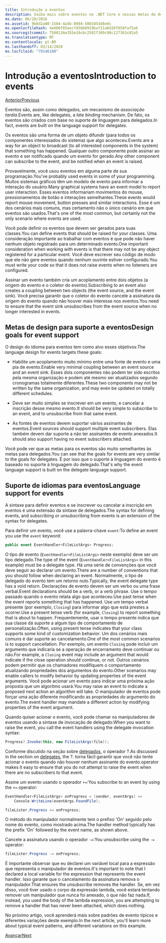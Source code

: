 ```yaml
---
title: Introdução a eventos
description: Saiba mais sobre eventos no .NET Core e nossas metas de design de linguagem para eventos nesta visão geral.
ms.date: 06/20/2016
ms.assetid: 9b8d2a00-1584-4a5b-8994-5003d54d8e0c
ms.openlocfilehash: 4e660f85eecfd5668919baf21a0d26f858faf5a6
ms.sourcegitcommit: 7588136e355e10cbc2582f389c90c127363c02a5
ms.translationtype: MT
ms.contentlocale: pt-BR
ms.lasthandoff: 03/14/2020
ms.locfileid: "79146108"
---
```

# <a name="introduction-to-events"></a><span data-ttu-id="85f71-103">Introdução a eventos</span><span class="sxs-lookup"><span data-stu-id="85f71-103">Introduction to events</span></span>

[<span data-ttu-id="85f71-104">Anterior</span><span class="sxs-lookup"><span data-stu-id="85f71-104">Previous</span></span>](delegates-patterns.md)

<span data-ttu-id="85f71-105">Eventos são, assim como delegados, um mecanismo de *associação tardia*.</span><span class="sxs-lookup"><span data-stu-id="85f71-105">Events are, like delegates, a *late binding* mechanism.</span></span> <span data-ttu-id="85f71-106">De fato, os eventos são criados com base no suporte de linguagem para delegados.</span><span class="sxs-lookup"><span data-stu-id="85f71-106">In fact, events are built on the language support for delegates.</span></span>

<span data-ttu-id="85f71-107">Os eventos são uma forma de um objeto difundir (para todos os componentes interessados do sistema) que algo aconteceu.</span><span class="sxs-lookup"><span data-stu-id="85f71-107">Events are a way for an object to broadcast (to all interested components in the system) that something has happened.</span></span> <span data-ttu-id="85f71-108">Qualquer outro componente pode assinar ao evento e ser notificado quando um evento for gerado.</span><span class="sxs-lookup"><span data-stu-id="85f71-108">Any other component can subscribe to the event, and be notified when an event is raised.</span></span>

<span data-ttu-id="85f71-109">Provavelmente, você usou eventos em alguma parte de sua programação.</span><span class="sxs-lookup"><span data-stu-id="85f71-109">You've probably used events in some of your programming.</span></span> <span data-ttu-id="85f71-110">Muitos sistemas gráficos têm um modelo de evento para informar a interação do usuário.</span><span class="sxs-lookup"><span data-stu-id="85f71-110">Many graphical systems have an event model to report user interaction.</span></span> <span data-ttu-id="85f71-111">Esses eventos informariam movimentos do mouse, pressionamentos de botão e interações semelhantes.</span><span class="sxs-lookup"><span data-stu-id="85f71-111">These events would report mouse movement, button presses and similar interactions.</span></span> <span data-ttu-id="85f71-112">Esse é um dos cenários mais comuns, mas certamento não o único cenário em que eventos são usados.</span><span class="sxs-lookup"><span data-stu-id="85f71-112">That's one of the most common, but certainly not the only scenario where events are used.</span></span>

<span data-ttu-id="85f71-113">Você pode definir os eventos que devem ser gerados para suas classes.</span><span class="sxs-lookup"><span data-stu-id="85f71-113">You can define events that should be raised for your classes.</span></span> <span data-ttu-id="85f71-114">Uma consideração importante ao trabalhar com eventos é que pode não haver nenhum objeto registrado para um determinado evento.</span><span class="sxs-lookup"><span data-stu-id="85f71-114">One important consideration when working with events is that there may not be any object registered for a particular event.</span></span> <span data-ttu-id="85f71-115">Você deve escrever seu código de modo que ele não gere eventos quando nenhum ouvinte estiver configurado.</span><span class="sxs-lookup"><span data-stu-id="85f71-115">You must write your code so that it does not raise events when no listeners are configured.</span></span>

<span data-ttu-id="85f71-116">Assinar um evento também cria um acoplamento entre dois objetos (a origem do evento e o coletor do evento).</span><span class="sxs-lookup"><span data-stu-id="85f71-116">Subscribing to an event also creates a coupling between two objects (the event source, and the event sink).</span></span> <span data-ttu-id="85f71-117">Você precisa garantir que o coletor do evento cancele a assinatura da origem do evento quando não houver mais interesse nos eventos.</span><span class="sxs-lookup"><span data-stu-id="85f71-117">You need to ensure that the event sink unsubscribes from the event source when no longer interested in events.</span></span>

## <a name="design-goals-for-event-support"></a><span data-ttu-id="85f71-118">Metas de design para suporte a eventos</span><span class="sxs-lookup"><span data-stu-id="85f71-118">Design goals for event support</span></span>

<span data-ttu-id="85f71-119">O design do idioma para eventos tem como alvo esses objetivos:</span><span class="sxs-lookup"><span data-stu-id="85f71-119">The language design for events targets these goals:</span></span>

- <span data-ttu-id="85f71-120">Habilite um acoplamento muito mínimo entre uma fonte de evento e uma pia de evento.</span><span class="sxs-lookup"><span data-stu-id="85f71-120">Enable very minimal coupling between an event source and an event sink.</span></span> <span data-ttu-id="85f71-121">Esses dois componentes não podem ter sido escritos pela mesma organização e podem até mesmo ser atualizados segundo cronogramas totalmente diferentes.</span><span class="sxs-lookup"><span data-stu-id="85f71-121">These two components may not be written by the same organization, and may even be updated on totally different schedules.</span></span>

- <span data-ttu-id="85f71-122">Deve ser muito simples se inscrever em um evento, e cancelar a inscrição desse mesmo evento.</span><span class="sxs-lookup"><span data-stu-id="85f71-122">It should be very simple to subscribe to an event, and to unsubscribe from that same event.</span></span>

- <span data-ttu-id="85f71-123">As fontes de eventos devem suportar vários assinantes de eventos.</span><span class="sxs-lookup"><span data-stu-id="85f71-123">Event sources should support multiple event subscribers.</span></span> <span data-ttu-id="85f71-124">Elas também devem dar suporte a não ter assinantes de evento anexados.</span><span class="sxs-lookup"><span data-stu-id="85f71-124">It should also support having no event subscribers attached.</span></span>

<span data-ttu-id="85f71-125">Você pode ver que as metas para os eventos são muito semelhantes às metas para delegados.</span><span class="sxs-lookup"><span data-stu-id="85f71-125">You can see that the goals for events are very similar to the goals for delegates.</span></span>
<span data-ttu-id="85f71-126">É por isso que o suporte à linguagem do evento é baseado no suporte à linguagem do delegado.</span><span class="sxs-lookup"><span data-stu-id="85f71-126">That's why the event language support is built on the delegate language support.</span></span>

## <a name="language-support-for-events"></a><span data-ttu-id="85f71-127">Suporte de idiomas para eventos</span><span class="sxs-lookup"><span data-stu-id="85f71-127">Language support for events</span></span>

<span data-ttu-id="85f71-128">A sintaxe para definir eventos e se inscrever ou cancelar a inscrição em eventos é uma extensão da sintaxe de delegados.</span><span class="sxs-lookup"><span data-stu-id="85f71-128">The syntax for defining events, and subscribing or unsubscribing from events is an extension of the syntax for delegates.</span></span>

<span data-ttu-id="85f71-129">Para definir um evento, você use a palavra-chave `event`:</span><span class="sxs-lookup"><span data-stu-id="85f71-129">To define an event you use the `event` keyword:</span></span>

```csharp
public event EventHandler<FileListArgs> Progress;
```

<span data-ttu-id="85f71-130">O tipo de evento (`EventHandler<FileListArgs>` neste exemplo) deve ser um tipo delegado.</span><span class="sxs-lookup"><span data-stu-id="85f71-130">The type of the event (`EventHandler<FileListArgs>` in this example) must be a delegate type.</span></span> <span data-ttu-id="85f71-131">Há uma série de convenções que você deve seguir ao declarar um evento.</span><span class="sxs-lookup"><span data-stu-id="85f71-131">There are a number of conventions that you should follow when declaring an event.</span></span> <span data-ttu-id="85f71-132">Normalmente, o tipo de delegado do evento tem um retorno nulo.</span><span class="sxs-lookup"><span data-stu-id="85f71-132">Typically, the event delegate type has a void return.</span></span>
<span data-ttu-id="85f71-133">Declarações de evento devem ser um verbo ou uma frase verbal.</span><span class="sxs-lookup"><span data-stu-id="85f71-133">Event declarations should be a verb, or a verb phrase.</span></span>
<span data-ttu-id="85f71-134">Use o tempo passado quando o evento relata algo que aconteceu.</span><span class="sxs-lookup"><span data-stu-id="85f71-134">Use past tense when the event reports something that has happened.</span></span> <span data-ttu-id="85f71-135">Use um tempo verbal presente (por exemplo, `Closing`) para informar algo que está prestes a ocorrer.</span><span class="sxs-lookup"><span data-stu-id="85f71-135">Use a present tense verb (for example, `Closing`) to report something that is about to happen.</span></span> <span data-ttu-id="85f71-136">Frequentemente, usar o tempo presente indica que sua classe dá suporte a algum tipo de comportamento de personalização.</span><span class="sxs-lookup"><span data-stu-id="85f71-136">Often, using present tense indicates that your class supports some kind of customization behavior.</span></span> <span data-ttu-id="85f71-137">Um dos cenários mais comuns é dar suporte ao cancelamento.</span><span class="sxs-lookup"><span data-stu-id="85f71-137">One of the most common scenarios is to support cancellation.</span></span> <span data-ttu-id="85f71-138">Por exemplo, um evento `Closing` pode incluir um argumento que indicaria se a operação de encerramento deve continuar ou não.</span><span class="sxs-lookup"><span data-stu-id="85f71-138">For example, a `Closing` event may include an argument that would indicate if the close operation should continue, or not.</span></span>  <span data-ttu-id="85f71-139">Outros cenários podem permitir que os chamadores modifiquem o comportamento atualizando propriedades dos argumentos do evento.</span><span class="sxs-lookup"><span data-stu-id="85f71-139">Other scenarios may enable callers to modify behavior by updating properties of the event arguments.</span></span> <span data-ttu-id="85f71-140">Você pode acionar um evento para indicar uma próxima ação proposta que um algoritmo usará.</span><span class="sxs-lookup"><span data-stu-id="85f71-140">You may raise an event to indicate a proposed next action an algorithm will take.</span></span> <span data-ttu-id="85f71-141">O manipulador de eventos pode forçar uma ação diferente modificando as propriedades do argumento do evento.</span><span class="sxs-lookup"><span data-stu-id="85f71-141">The event handler may mandate a different action by modifying  properties of the event argument.</span></span>

<span data-ttu-id="85f71-142">Quando quiser acionar o evento, você pode chamar os manipuladores de eventos usando a sintaxe de invocação de delegado:</span><span class="sxs-lookup"><span data-stu-id="85f71-142">When you want to raise the event, you call the event handlers using the delegate invocation syntax:</span></span>

```csharp
Progress?.Invoke(this, new FileListArgs(file));
```

<span data-ttu-id="85f71-143">Conforme discutido na seção sobre [delegados](delegates-patterns.md), o operador ?.</span><span class="sxs-lookup"><span data-stu-id="85f71-143">As discussed in the section on [delegates](delegates-patterns.md), the ?.</span></span>
<span data-ttu-id="85f71-144">torna fácil garantir que você não tente acionar o evento quando não houver nenhum assinante do evento.</span><span class="sxs-lookup"><span data-stu-id="85f71-144">operator makes it easy to ensure that you do not attempt to raise the event when there are no subscribers to that event.</span></span>

<span data-ttu-id="85f71-145">Assine um evento usando o operador `+=`:</span><span class="sxs-lookup"><span data-stu-id="85f71-145">You subscribe to an event by using the `+=` operator:</span></span>

```csharp
EventHandler<FileListArgs> onProgress = (sender, eventArgs) =>
    Console.WriteLine(eventArgs.FoundFile);

fileLister.Progress += onProgress;
```

<span data-ttu-id="85f71-146">O método do manipulador normalmente tem o prefixo 'On' seguido pelo nome do evento, como mostrado acima.</span><span class="sxs-lookup"><span data-stu-id="85f71-146">The handler method typically has the prefix 'On' followed by the event name, as shown above.</span></span>

<span data-ttu-id="85f71-147">Cancele a assinatura usando o operador `-=`:</span><span class="sxs-lookup"><span data-stu-id="85f71-147">You unsubscribe using the `-=` operator:</span></span>

```csharp
fileLister.Progress -= onProgress;
```

<span data-ttu-id="85f71-148">É importante observar que eu declarei um variável local para a expressão que representa o manipulador de eventos.</span><span class="sxs-lookup"><span data-stu-id="85f71-148">It's important to note that I declared a local variable for the expression that represents the event handler.</span></span> <span data-ttu-id="85f71-149">Isso garante que o cancelamento da assinatura remova o manipulador.</span><span class="sxs-lookup"><span data-stu-id="85f71-149">That ensures the unsubscribe removes the handler.</span></span>
<span data-ttu-id="85f71-150">Se, em vez disso, você tiver usado o corpo da expressão lambda, você estará tentando remover um manipulador que nunca foi anexado, o que não faz nada.</span><span class="sxs-lookup"><span data-stu-id="85f71-150">If, instead, you used the body of the lambda expression, you are attempting to remove a handler that has never been attached, which does nothing.</span></span>

<span data-ttu-id="85f71-151">No próximo artigo, você aprenderá mais sobre padrões de evento típicos e diferentes variações deste exemplo.</span><span class="sxs-lookup"><span data-stu-id="85f71-151">In the next article, you'll learn more about typical event patterns, and different variations on this example.</span></span>

[<span data-ttu-id="85f71-152">Avançar</span><span class="sxs-lookup"><span data-stu-id="85f71-152">Next</span></span>](event-pattern.md)

